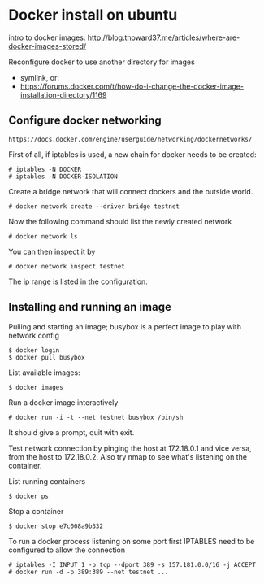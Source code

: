 # Docker install on ubuntu

intro to docker images: http://blog.thoward37.me/articles/where-are-docker-images-stored/


Reconfigure docker to use another directory for images
- symlink, or:
- https://forums.docker.com/t/how-do-i-change-the-docker-image-installation-directory/1169


## Configure docker networking

    https://docs.docker.com/engine/userguide/networking/dockernetworks/

First of all, if iptables is used, a new chain for docker needs to be created:

    # iptables -N DOCKER
    # iptables -N DOCKER-ISOLATION

Create a bridge network that will connect dockers and the outside world.

    # docker network create --driver bridge testnet

Now the following command should list the newly created network

    # docker network ls

You can then inspect it by

    # docker network inspect testnet

The ip range is listed in the configuration.

## Installing and running an image

Pulling and starting an image; busybox is a perfect image to play with network config

    $ docker login
    $ docker pull busybox

List available images:

    $ docker images

Run a docker image interactively

    # docker run -i -t --net testnet busybox /bin/sh

It should give a prompt, quit with exit.

Test network connection by pinging the host at 172.18.0.1 and vice versa, from the host to 172.18.0.2. Also try nmap to see what's listening on the container.

List running containers

    $ docker ps

Stop a container

    $ docker stop e7c008a9b332

To run a docker process listening on some port first IPTABLES need to be configured to allow the connection

    # iptables -I INPUT 1 -p tcp --dport 389 -s 157.181.0.0/16 -j ACCEPT
    # docker run -d -p 389:389 --net testnet ...